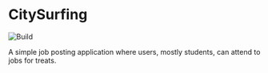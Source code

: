 # CitySurfing

![Build](https://tfsprodweu2.app.visualstudio.com/Afc1a169a-01f3-47a7-88da-b2a6487934bc/_apis/public/build/definitions/54c7f44e-cb13-485a-b0c2-98e86b05267d/3/badge)

A simple job posting application where users, mostly students, can attend to jobs for treats.
